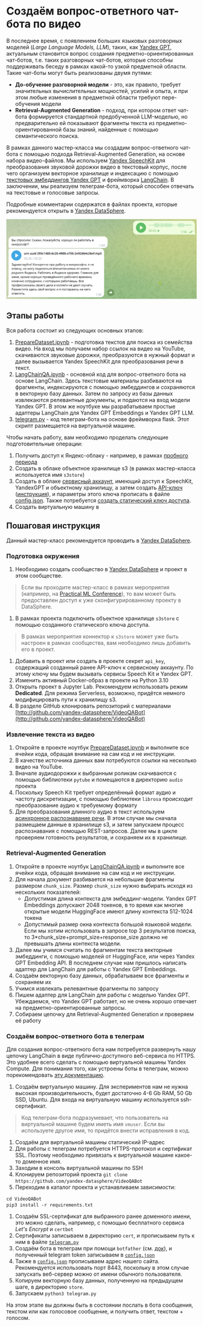 # Создаём вопрос-ответного чат-бота по видео

В последнее время, с появлением больших языковых разговорных моделей (*Large Language Models, LLM*), таких, как [Yandex GPT](https://cloud.yandex.ru/services/yandexgpt), актуальным становится вопрос создания предметно-ориентированных чат-ботов, т.е. таких разговорных чат-ботов, которые способны поддерживать беседу в рамках какой-то узкой предметной области. Такие чат-боты могут быть реализованы двумя путями:

* **До-обучение разговорной модели** - это, как правило, требует значительных вычислительных мощностей, усилий и опыта, и при этом любые изменения в предметной области требуют пере-обучения модели
* **Retrieval-Augmented Generation** - подход, при котором ответ чат-бота формируется стандартной предобученной LLM-моделью, но предварительно ей показывают фрагменты текста из предметно-ориентированной базы знаний, найденные с помощью семантического поиска.

В рамках данного мастер-класса мы создадим вопрос-ответного чат-бота с помощью подхода Retrieval-Augmented Generation, на основе набора видео-файлов. Мы используем [Yandex SpeechKit](https://cloud.yandex.ru/services/speechkit) для преобразования звуковой дорожки видео в текстовый корпус, после чего организуем векторное хранилище и индексацию с помощью [текстовых эмбеддингов Yandex GPT](https://cloud.yandex.ru/docs/yandexgpt/api-ref/Embeddings/) и фреймворка [LangChain](https://www.langchain.com/). В заключении, мы реализуем телеграм-бота, который способен отвечать на текстовые и голосовые запросы.

Подробные комментарии содержатся в файлах проекта, которые рекомендуется открыть в [Yandex DataSphere](https://cloud.yandex.ru/services/datasphere).

![Скриншот работающего бота](images/scrshot.png)

## Этапы работы

Вся работа состоит из следующих основных этапов:

1. [PrepareDataset.ipynb](PrepareDataset.ipynb) - подготовка текстов для поиска из семейства видео. На вход мы получаем набор ссылок на видео на YouTube, скачиваются звуковые дорожки, преобразуются в нужный формат и далее вызывается Yandex SpeechKit для преобразования речи в текст.
1. [LangChainQA.ipynb](LangChainQA.ipynb) - основной код для вопрос-ответного бота на основе LangChain. Здесь текстовые материалы разбиваются на фрагменты, индексируются с помощью эмбеддингов и сохраняются в векторную базу данных. Затем по запросу из базы данных извлекаются релевантные документы, и подаются на вход модели Yandex GPT. В этом же ноутбуке мы разрабатываем простые адаптеры LangChain для Yandex GPT Embeddings и Yandex GPT LLM.
1. [telegram.py](telegram.py) - код телеграм-бота на основе фреймворка flask. Этот скрипт размещается на виртуальной машине.

Чтобы начать работу, вам необходимо проделать следующие подготовительные операции:

1. Получить доступ к Яндекс-облаку - например, в рамках [пробного периода](https://cloud.yandex.ru/docs/free-trial/)
1. Создать в облаке объектное хранилище s3 (в рамках мастер-класса используется имя `s3store`)
1. Создать в облаке [сервисный аккаунт](https://cloud.yandex.ru/docs/iam/concepts/users/service-accounts), имеющий доступ к SpeechKit, YandexGPT и объектному хранилищу, а затем создать [API-ключ](https://cloud.yandex.ru/docs/iam/concepts/authorization/api-key) ([инструкция](https://cloud.yandex.ru/docs/iam/operations/api-key/create)), и параметры этого ключа прописать в файле [config.json](config.json). Также потребуется [создать статический ключ доступа](https://cloud.yandex.ru/docs/iam/operations/sa/create-access-key).
1. Создать виртуальную машину в 

## Пошаговая инструкция

Данный мастер-класс рекомендуется проводить в [Yandex DataSphere](https://cloud.yandex.ru/services/datasphere).

### Подготовка окружения
1. Необходимо создать сообщество в [Yandex DataSphere](https://cloud.yandex.ru/services/datasphere) и проект в этом сообществе.
> Если вы проходите мастер-класс в рамках мероприятия (например, на [Practical ML Conference](https://pmlconf.yandex.ru/)), то вам может быть предоставлен доступ к уже сконфигурированному проекту в DataSphere. 
1. В рамках проекта подключить объектное хранилище `s3store` с помощью созданного статического ключа доступа.
> В рамках мероприятия коннектор к `s3store` может уже быть настроен в рамках сообщества, вам необходимо лишь добавить его в проект.
1. Добавить в проект или создать в проекте секрет `api_key`, содержащий созданный ранее API-ключ к сервисному аккаунту. По этому ключу мы будем вызывать сервисы Speech Kit и Yandex GPT.
1. Изменить активный Docker-образ в проекте на Python 3.10
1. Открыть проект в Jupyter Lab. Рекомендуем использовать режим **Dedicated**. Для режима Serverless, возможно, придётся немного модифицировать пути к хранилищу s3.
1. В разделе GitHub клонировать репозиторий с материалами [http://github.com/yandex-datasphere/VideoQABot](http://github.com/yandex-datasphere/VideoQABot)

### Извлечение текста из видео
1. Откройте в проекте ноутбук [PrepareDataset.ipynb](PrepareDataset.ipynb) и выполните все ячейки кода, обращая внимание на сам код и не инструкции.
1. В качестве источника данных вам потребуются ссылки на несколько видео на YouTube.
1. Вначале аудиодорожки к выбранным роликам скачиваются с помощью библиотеки `pytube` и помещаются в директорию `audio` проекта
1. Поскольку Speech Kit требует определённый формат аудио и частоту дискретизации, с помощью библиотеки `librosa` происходит преобразование аудио к требуемому формату
1. Для преобразования длинного аудио в текст используем [асинхронное распознавание речи](https://cloud.yandex.ru/docs/speechkit/stt/transcribation). В этом случае мы сначала размещаем данные в хранилище s3, и затем запускаем процесс распознавания с помощью REST-запросов. Далее мы в цикле проверяем готовность результатов, и сохраняем их в хранилище.

### Retrieval-Augmented Generation
1. Откройте в проекте ноутбук [LangChainQA.ipynb](LangChainQA.ipynb) и выполните все ячейки кода, обращая внимание на сам код и не инструкции.
1. Для начала документ разбивается на небольшие фрагменты размером `chunk_size`. Размер `chunk_size` нужно выбирать исходя из нескольких показателей:
    * Допустимая длина контекста для эмбеддинг-модели. Yandex GPT Embeddings допускают 2048 токенов, в то время как многие открытые модели HuggingFace имеют длину контекста 512-1024 токена
    * Допустимый размер окна контекста большой языковой модели. Если мы хотим использовать в запросе top 3 результатов поиска, то 3*chunk_size+prompt_size+response_size должно не превышать длины контекста модели.
1. Далее мы учимся считать по фрагментам текста векторные эмбеддинги, с помощью моделей от HuggingFace, или через Yandex GPT Embedding API. В последнем случае нам пришлось написать адаптер для LangChain для работы с Yandex GPT Embeddings.
1. Создаём векторную базу данных, обрабатываем все фрагменты и сохраняем их
1. Учимся извлекать релевантные фрагменты по запросу
1. Пишем адаптер для LangChain для работы с моделью Yandex GPT. Убеждаемся, что Yandex GPT работает, но не очень хорошо отвечает на предметно-ориентированные запросы.
1. Собираем цепочку для Retrieval-Augmented Generation и проверяем её работу

### Создаём вопрос-ответного бота в телеграм
Для создания вопрос-ответного бота нам потребуется развернуть нашу цепочку LangChain в виде публично-доступного веб-сервиса по HTTPS. Это удобнее всего сделать с помощью виртуальной машины Yandex Compute. Для понимания того, как устроены боты в телеграм, можно порекомендовать [эту документацию](https://core.telegram.org/bots/tutorial).

1. Создаём виртуальную машину. Для экспериментов нам не нужна высокая производительность, будет достаточно 4-6 Gb RAM, 50 Gb SSD, Ubuntu. Для входа на виртуальную машину используется ssh-сертификат.
> Код телеграм-бота подразумевает, что пользователь на виртуальной машине будем иметь имя `vmuser`. Если вы используете другое имя, то придётся внести исправления в код.
1. Создаём для виртуальной машины статический IP-адрес
1. Для работы с телеграм потребуется HTTPS-протокол и сертификат SSL. Поэтому необходимо привязать к виртуальной машине какое-то доменное имя.
1. Заходим в консоль виртуальной машины по SSH
1. Клонируем репозиторий проекта `git clone https://github.com/yandex-datasphere/VideoQABot`
1. Переходим в каталог проекта и устанавливаем зависимости:
```
cd VideoQABot
pip3 install -r requirements.txt
```
1. Создаём SSL-сертификат для выбранного ранее доменного имени, это можно сделать, например, с помощью бесплатного сервиса *Let's Encrypt* и `certbot`
1. Сертификаты записываем в директорию `cert`, и прописываем путь к ним в файле [`telegram.py`](telegram.py) 
1. Создаём бота в телеграм при помощи `botfather` (см. [док](https://core.telegram.org/bots/tutorial#getting-ready)), и полученный telegram token записываем в [`config.json`](config.json)
1. Также в [`config.json`](config.json) прописываем адрес нашего сайта. Рекомендуется использовать порт 8443, поскольку в этом случае запускать веб-сервер можно от имени обычного пользователя.
1. Копируем векторную базу данных, полученную на предыдущем шаге, в директорию `store`.
1. Запускаем `python3 telegram.py`

На этом этапе вы должны быть в состоянии послать в бота сообщения, текстом или как голосовое сообщение, и получить ответ, текстом + голосом.
